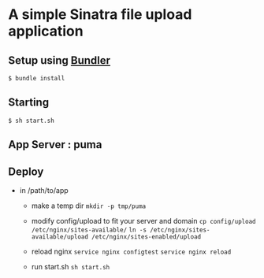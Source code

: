 # A simple Sinatra file upload application

## Setup using [Bundler](http://gembundler.com/ "Bundler")
    $ bundle install

## Starting
    $ sh start.sh
    
## App Server : puma  

## Deploy  

* in /path/to/app
  
  * make a temp dir
    ` mkdir -p tmp/puma `

  * modify config/upload to fit your server and domain
    ` cp config/upload /etc/nginx/sites-available/ `
    ` ln -s /etc/nginx/sites-available/upload /etc/nginx/sites-enabled/upload `

  * reload nginx
    ` service nginx configtest `
    ` service nginx reload `

  * run start.sh
    ` sh start.sh `
